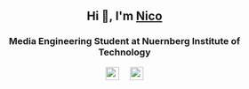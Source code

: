 <h2 align="center">Hi 👋, I'm <a href='https://nima94.vercel.app' target="_blank" rel="noopener noreferrer">Nico</a></h2>
<h3 align="center">Media Engineering Student at Nuernberg Institute of Technology</h3>

<div align="center">
    <a href='#'><img width="24" height="24" src="https://api.iconify.design/logos:typescript-icon.svg?color=%23888888"></a>
    &nbsp;
    &nbsp;
    <a href='#'><img width="24" height="24" src="https://api.iconify.design/logos:gopher.svg"></a>
</div>




